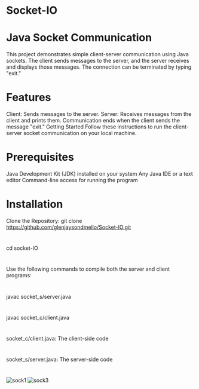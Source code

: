 # Socket-IO
# Java Socket Communication
This project demonstrates simple client-server communication using Java sockets. The client sends messages to the server, and the server receives and displays those messages. The connection can be terminated by typing "exit."

# Features
Client: Sends messages to the server.
Server: Receives messages from the client and prints them.
Communication ends when the client sends the message "exit."
Getting Started
Follow these instructions to run the client-server socket communication on your local machine.

# Prerequisites
Java Development Kit (JDK) installed on your system
Any Java IDE or a text editor
Command-line access for running the program

# Installation
Clone the Repository:
git clone https://github.com/glenjaysondmello/Socket-IO.git
#
cd socket-IO
#
Use the following commands to compile both the server and client programs:
#
javac socket_s/server.java 
#
javac socket_c/client.java
#   
socket_c/client.java: The client-side code
#
socket_s/server.java: The server-side code
#
![sock1](https://github.com/user-attachments/assets/24b24da3-ed39-4527-afe5-f2605a509575)
![sock3](https://github.com/user-attachments/assets/8247526a-56c5-4fee-96e8-875c8fd4bfd5)


